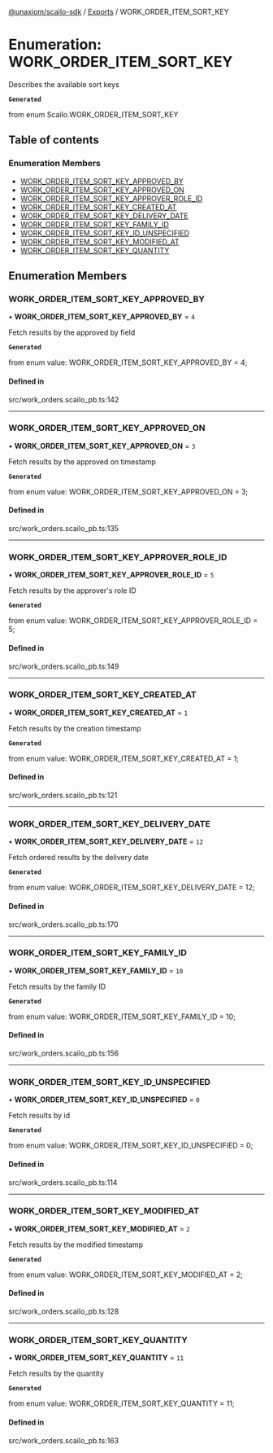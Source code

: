 [@unaxiom/scailo-sdk](../README.md) / [Exports](../modules.md) / WORK\_ORDER\_ITEM\_SORT\_KEY

# Enumeration: WORK\_ORDER\_ITEM\_SORT\_KEY

Describes the available sort keys

**`Generated`**

from enum Scailo.WORK_ORDER_ITEM_SORT_KEY

## Table of contents

### Enumeration Members

- [WORK\_ORDER\_ITEM\_SORT\_KEY\_APPROVED\_BY](WORK_ORDER_ITEM_SORT_KEY.md#work_order_item_sort_key_approved_by)
- [WORK\_ORDER\_ITEM\_SORT\_KEY\_APPROVED\_ON](WORK_ORDER_ITEM_SORT_KEY.md#work_order_item_sort_key_approved_on)
- [WORK\_ORDER\_ITEM\_SORT\_KEY\_APPROVER\_ROLE\_ID](WORK_ORDER_ITEM_SORT_KEY.md#work_order_item_sort_key_approver_role_id)
- [WORK\_ORDER\_ITEM\_SORT\_KEY\_CREATED\_AT](WORK_ORDER_ITEM_SORT_KEY.md#work_order_item_sort_key_created_at)
- [WORK\_ORDER\_ITEM\_SORT\_KEY\_DELIVERY\_DATE](WORK_ORDER_ITEM_SORT_KEY.md#work_order_item_sort_key_delivery_date)
- [WORK\_ORDER\_ITEM\_SORT\_KEY\_FAMILY\_ID](WORK_ORDER_ITEM_SORT_KEY.md#work_order_item_sort_key_family_id)
- [WORK\_ORDER\_ITEM\_SORT\_KEY\_ID\_UNSPECIFIED](WORK_ORDER_ITEM_SORT_KEY.md#work_order_item_sort_key_id_unspecified)
- [WORK\_ORDER\_ITEM\_SORT\_KEY\_MODIFIED\_AT](WORK_ORDER_ITEM_SORT_KEY.md#work_order_item_sort_key_modified_at)
- [WORK\_ORDER\_ITEM\_SORT\_KEY\_QUANTITY](WORK_ORDER_ITEM_SORT_KEY.md#work_order_item_sort_key_quantity)

## Enumeration Members

### WORK\_ORDER\_ITEM\_SORT\_KEY\_APPROVED\_BY

• **WORK\_ORDER\_ITEM\_SORT\_KEY\_APPROVED\_BY** = ``4``

Fetch results by the approved by field

**`Generated`**

from enum value: WORK_ORDER_ITEM_SORT_KEY_APPROVED_BY = 4;

#### Defined in

src/work_orders.scailo_pb.ts:142

___

### WORK\_ORDER\_ITEM\_SORT\_KEY\_APPROVED\_ON

• **WORK\_ORDER\_ITEM\_SORT\_KEY\_APPROVED\_ON** = ``3``

Fetch results by the approved on timestamp

**`Generated`**

from enum value: WORK_ORDER_ITEM_SORT_KEY_APPROVED_ON = 3;

#### Defined in

src/work_orders.scailo_pb.ts:135

___

### WORK\_ORDER\_ITEM\_SORT\_KEY\_APPROVER\_ROLE\_ID

• **WORK\_ORDER\_ITEM\_SORT\_KEY\_APPROVER\_ROLE\_ID** = ``5``

Fetch results by the approver's role ID

**`Generated`**

from enum value: WORK_ORDER_ITEM_SORT_KEY_APPROVER_ROLE_ID = 5;

#### Defined in

src/work_orders.scailo_pb.ts:149

___

### WORK\_ORDER\_ITEM\_SORT\_KEY\_CREATED\_AT

• **WORK\_ORDER\_ITEM\_SORT\_KEY\_CREATED\_AT** = ``1``

Fetch results by the creation timestamp

**`Generated`**

from enum value: WORK_ORDER_ITEM_SORT_KEY_CREATED_AT = 1;

#### Defined in

src/work_orders.scailo_pb.ts:121

___

### WORK\_ORDER\_ITEM\_SORT\_KEY\_DELIVERY\_DATE

• **WORK\_ORDER\_ITEM\_SORT\_KEY\_DELIVERY\_DATE** = ``12``

Fetch ordered results by the delivery date

**`Generated`**

from enum value: WORK_ORDER_ITEM_SORT_KEY_DELIVERY_DATE = 12;

#### Defined in

src/work_orders.scailo_pb.ts:170

___

### WORK\_ORDER\_ITEM\_SORT\_KEY\_FAMILY\_ID

• **WORK\_ORDER\_ITEM\_SORT\_KEY\_FAMILY\_ID** = ``10``

Fetch results by the family ID

**`Generated`**

from enum value: WORK_ORDER_ITEM_SORT_KEY_FAMILY_ID = 10;

#### Defined in

src/work_orders.scailo_pb.ts:156

___

### WORK\_ORDER\_ITEM\_SORT\_KEY\_ID\_UNSPECIFIED

• **WORK\_ORDER\_ITEM\_SORT\_KEY\_ID\_UNSPECIFIED** = ``0``

Fetch results by id

**`Generated`**

from enum value: WORK_ORDER_ITEM_SORT_KEY_ID_UNSPECIFIED = 0;

#### Defined in

src/work_orders.scailo_pb.ts:114

___

### WORK\_ORDER\_ITEM\_SORT\_KEY\_MODIFIED\_AT

• **WORK\_ORDER\_ITEM\_SORT\_KEY\_MODIFIED\_AT** = ``2``

Fetch results by the modified timestamp

**`Generated`**

from enum value: WORK_ORDER_ITEM_SORT_KEY_MODIFIED_AT = 2;

#### Defined in

src/work_orders.scailo_pb.ts:128

___

### WORK\_ORDER\_ITEM\_SORT\_KEY\_QUANTITY

• **WORK\_ORDER\_ITEM\_SORT\_KEY\_QUANTITY** = ``11``

Fetch results by the quantity

**`Generated`**

from enum value: WORK_ORDER_ITEM_SORT_KEY_QUANTITY = 11;

#### Defined in

src/work_orders.scailo_pb.ts:163
